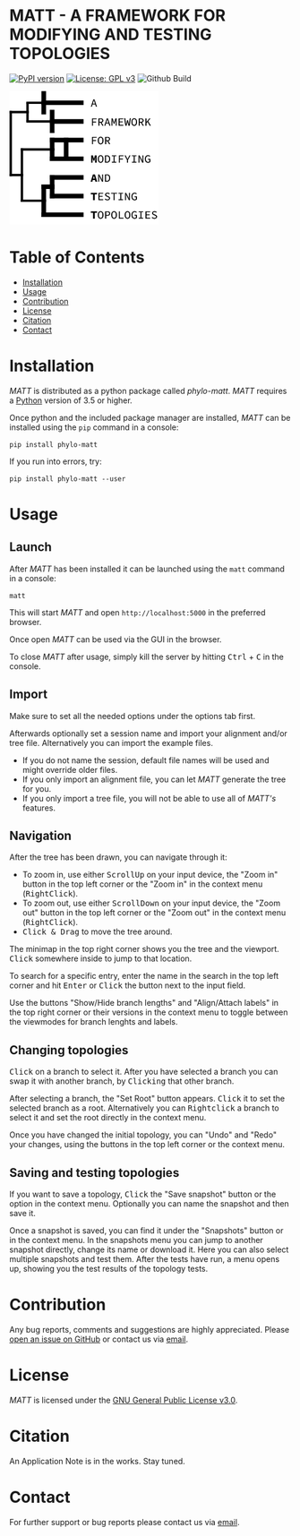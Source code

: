# MATT - A FRAMEWORK FOR MODIFYING AND TESTING TOPOLOGIES

[![PyPI version](https://badge.fury.io/py/phylo-matt.svg)](https://pypi.org/project/phylo-matt/)
[![License: GPL v3](https://img.shields.io/badge/License-GPLv3-blue.svg)](https://www.gnu.org/licenses/gpl-3.0)
![Github Build](https://github.com/BIONF/MATT/workflows/build/badge.svg)

![MATT](https://raw.githubusercontent.com/BIONF/MATT/master/matt/static/logo.png)

# Table of Contents
* [Installation](#installation)
* [Usage](#usage)
* [Contribution](#contribution)
* [License](#license)
* [Citation](#citation)
* [Contact](contact)

# Installation
*MATT* is distributed as a python package called *phylo-matt*. *MATT* requires a
[Python](https://www.python.org/downloads/) version of 3.5 or higher.

Once python and the included package manager are installed, *MATT* can be installed using the `pip` command in a
console:
```
pip install phylo-matt
```
If you run into errors, try:
```
pip install phylo-matt --user
```

# Usage
## Launch
After *MATT* has been installed it can be launched using the `matt` command in a console:
```
matt
```

This will start *MATT* and open `http://localhost:5000` in the preferred browser.

Once open *MATT* can be used via the GUI in the browser.

To close *MATT* after usage, simply kill the server by hitting <kbd>Ctrl</kbd> + <kbd>C</kbd> in the console.

## Import
Make sure to set all the needed options under the options tab first.

Afterwards optionally set a session name and import your alignment and/or tree file.
Alternatively you can import the example files.
- If you do not name the session, default file names will be used and might override older files.
- If you only import an alignment file, you can let *MATT* generate the tree for you.
- If you only import a tree file, you will not be able to use all of *MATT's* features.

## Navigation

After the tree has been drawn, you can navigate through it:
- To zoom in, use either <kbd>ScrollUp</kbd> on your input device,
the "Zoom in" button in the top left corner
or the "Zoom in" in the context menu (<kbd>RightClick</kbd>).
- To zoom out, use either <kbd>ScrollDown</kbd> on your input device,
the "Zoom out" button in the top left corner
or the "Zoom out" in the context menu (<kbd>RightClick</kbd>).
- <kbd>Click & Drag</kbd> to move the tree around.

The minimap in the top right corner shows you the tree and the viewport.
<kbd>Click</kbd> somewhere inside to jump to that location.

To search for a specific entry, enter the name in the search in the top left corner and hit <kbd>Enter</kbd>
or <kbd>Click</kbd> the button next to the input field.

Use the buttons "Show/Hide branch lengths" and "Align/Attach labels" in the top right corner
or their versions in the context menu to toggle between the viewmodes for branch lenghts and labels.

## Changing topologies
<kbd>Click</kbd> on a branch to select it. After you have selected a branch you can swap it with another branch,
by <kbd>Clicking</kbd> that other branch.

After selecting a branch, the "Set Root" button appears. <kbd>Click</kbd> it to set the selected branch as a root.
Alternatively you can <kbd>Rightclick</kbd> a branch to select it and set the root directly in the context menu.

Once you have changed the initial topology, you can "Undo" and "Redo" your changes,
using the buttons in the top left corner or the context menu.

## Saving and testing topologies
If you want to save a topology, <kbd>Click</kbd> the "Save snapshot" button or the option in the context menu.
Optionally you can name the snapshot and then save it.

Once a snapshot is saved, you can find it under the "Snapshots" button or in the context menu.
In the snapshots menu you can jump to another snapshot directly, change its name or download it.
Here you can also select multiple snapshots and test them.
After the tests have run, a menu opens up, showing you the test results of the topology tests.

# Contribution
Any bug reports, comments and suggestions are highly appreciated. Please
[open an issue on GitHub](https://github.com/BIONF/MATT/issues/new) or contact us via [email](mailto:jeffgower98@gmail.com).

# License
*MATT* is licensed under the [GNU General Public License v3.0](https://github.com/BIONF/MATT/blob/mater/LICENSE).

# Citation
An Application Note is in the works. Stay tuned.

# Contact
For further support or bug reports please contact us via [email](mailto:jeffgower98@gmail.com).
